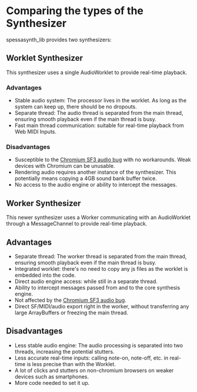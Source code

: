 # Comparing the types of the Synthesizer

spessasynth_lib provides two synthesizers:

## Worklet Synthesizer

This synthesizer uses a single AudioWorklet to provide real-time playback.

### Advantages

- Stable audio system: The processor lives in the worklet. As long as the system can keep up, there should be no dropouts.
- Separate thread: The audio thread is separated from the main thread, ensuring smooth playback even if the main thread is busy.
- Fast main thread communication: suitable for real-time playback from Web MIDI Inputs.

### Disadvantages

- Susceptible to the [Chromium SF3 audio bug](https://github.com/spessasus/spessasynth_lib/issues/8) with no workarounds. Weak devices with Chromium can be unusable.
- Rendering audio requires another instance of the synthesizer. This potentially means copying a 4GB sound bank buffer twice.
- No access to the audio engine or ability to intercept the messages.

## Worker Synthesizer

This newer synthesizer uses a Worker communicating with an AudioWorklet through a MessageChannel to provide real-time playback.

## Advantages

- Separate thread: The worker thread is separated from the main thread, ensuring smooth playback even if the main thread is busy.
- Integrated worklet: there's no need to copy any js files as the worklet is embedded into the code.
- Direct audio engine access: while still in a separate thread.
- Ability to intercept messages passed from and to the core synthesis engine.
- Not affected by the [Chromium SF3 audio bug](https://github.com/spessasus/spessasynth_lib/issues/8).
- Direct SF/MIDI/audio export right in the worker, without transferring any large ArrayBuffers or freezing the main thread.

## Disadvantages

- Less stable audio engine: The audio processing is separated into two threads, increasing the potential stutters.
- Less accurate real-time inputs: calling note-on, note-off, etc. in real-time is less precise than with the Worklet.
- A lot of clicks and stutters on non-chromium browsers on weaker devices such as smartphones.
- More code needed to set it up.